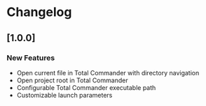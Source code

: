 # Changelog

## [1.0.0]

### New Features

- Open current file in Total Commander with directory navigation
- Open project root in Total Commander
- Configurable Total Commander executable path
- Customizable launch parameters
